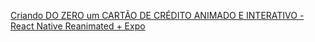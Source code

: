 [Criando DO ZERO um CARTÃO DE CRÉDITO ANIMADO E INTERATIVO - React Native Reanimated + Expo](https://www.youtube.com/watch?v=qKGh8pUuBaU&list=LL&index=2)
